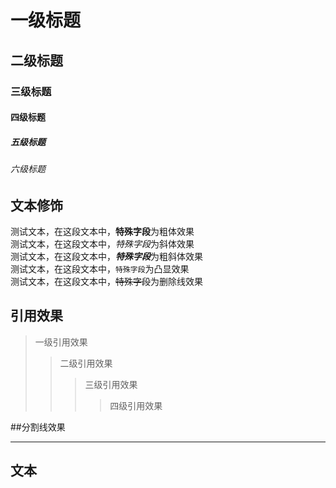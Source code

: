 # 一级标题
## 二级标题
### 三级标题
#### 四级标题
##### 五级标题
###### 六级标题

## 文本修饰
  测试文本，在这段文本中，**特殊字段**为粗体效果<br>
  测试文本，在这段文本中，*特殊字段*为斜体效果<br>
  测试文本，在这段文本中，***特殊字段***为粗斜体效果<br>
  测试文本，在这段文本中，`特殊字段`为凸显效果<br>
  测试文本，在这段文本中，~~特殊字段~~为删除线效果<br>

## 引用效果
>一级引用效果
>>二级引用效果
>>>三级引用效果
>>>>四级引用效果

##分割线效果

---
文本
---


